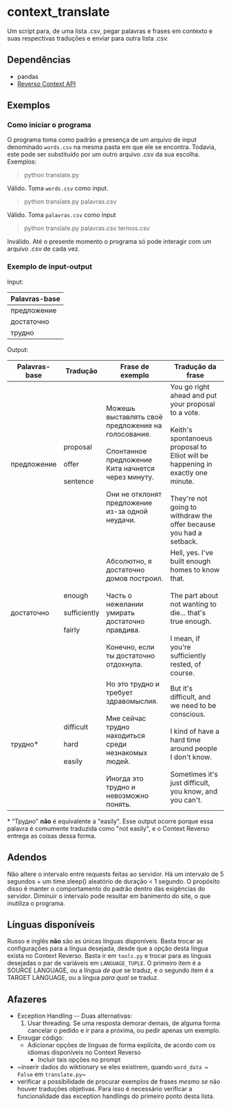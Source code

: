 # context_translate
	
Um script para, de uma lista .csv, pegar palavras e frases em contexto e suas respectivas traduções e enviar para outra lista .csv. 

## Dependências

- pandas
- [Reverso Context API](https://github.com/flagist0/reverso_context_api)

## Exemplos

### Como iniciar o programa

O programa toma como padrão a presença de um arquivo de input denominado `words.csv` na mesma pasta em que ele se encontra. Todavia, este pode ser substituído por um outro arquivo .csv da sua escolha. Exemplos:

>python translate.py

Válido. Toma `words.csv` como input.

>python translate.py palavras.csv

Válido. Toma `palavras.csv` como input

>python translate.py palavras.csv termos.csv

Inválido. Até o presente momento o programa só pode interagir com um arquivo .csv de cada vez.

### Exemplo de input-output

Input:

| Palavras-base |
|---|
| предложение |
| достаточно|
| трудно|

Output:

| Palavras-base | Tradução | Frase de exemplo | Tradução da frase |
|---|----|----|----|
| предложение | proposal<br><br>offer<br><br>sentence | Можешь выставлять своё предложение на голосование.<br><br>Спонтанное предложение Кита начнется через минуту.<br><br>Они не отклонят предложение из-за одной неудачи. | You go right ahead and put your proposal to a vote.<br><br>Keith's spontanoeus proposal to Elliot will be happening in exactly one minute.<br><br>They're not going to withdraw the offer because you had a setback.
| достаточно| enough<br><br>sufficiently<br><br>fairly |Абсолютно, я достаточно домов построил.<br><br>Часть о нежелании умирать достаточно правдива.<br><br>Конечно, если ты достаточно отдохнула.| Hell, yes. I've built enough homes to know that.<br><br>The part about not wanting to die... that's true enough.<br><br>I mean, if you're sufficiently rested, of course.|
| трудно*| difficult<br><br>hard<br><br>easily|Но это трудно и требует здравомыслия.<br><br>Мне сейчас трудно находиться среди незнакомых людей.<br><br>Иногда это трудно и невозможно понять.|But it's difficult, and we need to be conscious.<br><br>I kind of have a hard time around people I don't know.<br><br>Sometimes it's just difficult, you know, and you can't.|


\* "Трудно" **não** é equivalente a "easily". Esse output ocorre porque essa palavra é comumente traduzida como "not easily", e o Context Reverso entrega as coisas dessa forma.

## Adendos

Não altere o intervalo entre requests feitas ao servidor. Há um intervalo de 5 segundos + um time.sleep() aleatório de duração < 1 segundo. O propósito disso é manter o comportamento do padrão dentro das exigências do servidor. Diminuir o intervalo pode resultar em banimento do site, o que inutiliza o programa.

## Línguas disponíveis

Russo e inglês **não** são as únicas línguas disponíveis. Basta trocar as configurações para a língua desejada, desde que a opção desta língua exista no Context Reverso. Basta ir em `tools.py` e trocar para as línguas desejadas o par de variáveis em `LANGUAGE_TUPLE`. O primeiro item é a SOURCE LANGUAGE, ou a língua _de que_ se traduz, e o segundo item é a TARGET LANGUAGE, ou a língua _para qual_ se traduz.

## Afazeres

  - Exception Handling -- Duas alternativas:
      1. Usar threading. Se uma resposta demorar demais, de alguma forma cancelar o pedido e ir para a próxima, ou pedir apenas um exemplo.
  - Enxugar código:
    - Adicionar opções de línguas de forma explícita, de acordo com os idiomas disponíveis no Context Reverso
    	- Incluir tais opções no prompt
  - ~inserir dados do wiktionary se eles existirem, quando `word_data = False` em `translate.py`~
  - verificar a possibilidade de procurar exemplos de frases *mesmo se* não houver traduções objetivas. Para isso é necessário verificar a funcionalidade das exception handlings do primeiro ponto desta lista. 


